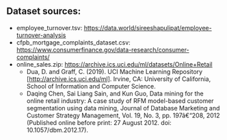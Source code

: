 ## Dataset sources:
- employee_turnover.tsv: https://data.world/sireeshapulipat/employee-turnover-analysis
- cfpb_mortgage_complaints_dataset.csv: https://www.consumerfinance.gov/data-research/consumer-complaints/ 
- online_sales.zip: https://archive.ics.uci.edu/ml/datasets/Online+Retail 
  - Dua, D. and Graff, C. (2019). UCI Machine Learning Repository [http://archive.ics.uci.edu/ml]. Irvine, CA: University of California, School of Information and Computer Science.
  - Daqing Chen, Sai Liang Sain, and Kun Guo, Data mining for the online retail industry: A case study of RFM model-based customer segmentation using data mining, Journal of Database Marketing and Customer Strategy Management, Vol. 19, No. 3, pp. 197â€“208, 2012 (Published online before print: 27 August 2012. doi: 10.1057/dbm.2012.17).
